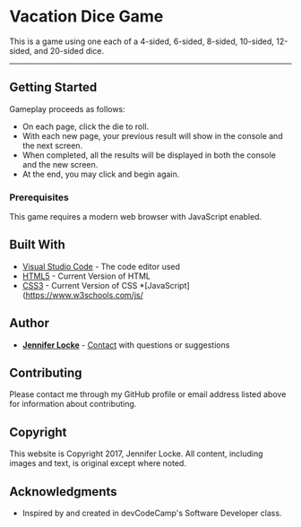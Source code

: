 
Vacation Dice Game
===================
This is a game using one each of a 4-sided, 6-sided, 8-sided, 10-sided, 12-sided, and 20-sided dice.

----------

## Getting Started
Gameplay proceeds as follows:
* On each page, click the die to roll.
* With each new page, your previous result will show in the console and the next screen.
* When completed, all the results will be displayed in both the console and the new screen.
* At the end, you may click and begin again.

### Prerequisites
This game requires a modern web browser with JavaScript enabled.

## Built With
* [Visual Studio Code](https://code.visualstudio.com/) - The code editor used
* [HTML5](https://www.w3schools.com/html/html5_intro.asp) - Current Version of HTML
* [CSS3](https://www.w3schools.com/css/default.asp) - Current Version of CSS
*[JavaScript](https://www.w3schools.com/js/

## Author

* [**Jennifer Locke**](https://github.com/jnnfrlocke) - [Contact](jnnfrlocke@gmail.com) with questions or suggestions

## Contributing

Please contact me through my GitHub profile or email address listed above for information about contributing.

## Copyright

This website is Copyright 2017, Jennifer Locke. All content, including images and text, is original except where noted.

## Acknowledgments

* Inspired by and created in devCodeCamp's Software Developer class.
